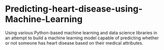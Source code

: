 # Predicting-heart-disease-using-Machine-Learning
Using various Python-based machine learning and data science libraries in an attempt to build a machine learning model capable of predicting whether or not someone has heart disease based on their medical attributes.
